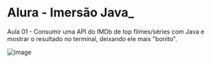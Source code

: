 # Alura - Imersão Java_

Aula 01 - Consumir uma API do IMDb de top filmes/séries com Java e mostrar o resultado no terminal, deixando ele mais "bonito".

![image](https://user-images.githubusercontent.com/102382161/229208066-29ac63fa-2e7e-411d-b729-d3b4712fbcd0.png)

